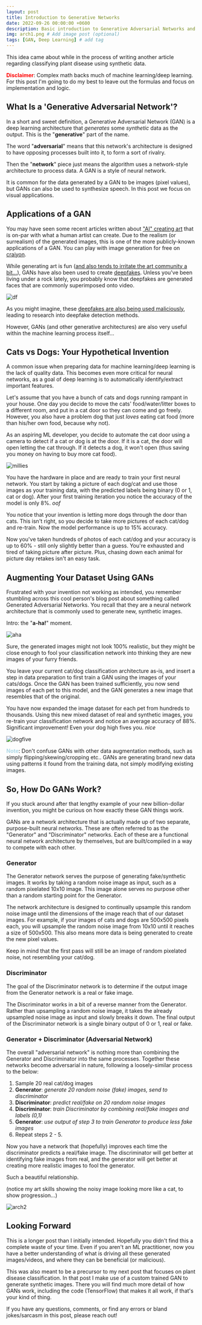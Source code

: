 ```yaml
---
layout: post
title: Introduction to Generative Networks
date: 2022-09-26 00:00:00 +0600
description: Basic introduction to Generative Adversarial Networks and how they work. # Add post description (optional)
img: arch1.png # Add image post (optional)
tags: [GAN, Deep Learning] # add tag
---
```



This idea came about while in the process of writing another article regarding classifying plant disease using synthetic data. 

<span style="color:red">**Disclaimer**</span>: Complex math backs much of machine learning/deep learning. For this post I'm going to do my best to leave out the formulas and focus on implementation and logic.

What Is a 'Generative Adversarial Network'?
----------------------------------

In a short and sweet definition, a Generative Adversarial Network (GAN) is a deep learning architecture that _generates_ some _synthetic_ data as the output. This is the "**generative**" part of the name. 

The word "**adversarial**" means that this network's architecture is designed to have opposing processes built into it, to form a sort of rivalry.

Then the "**network**" piece just means the algorithm uses a network-style architecture to process data. A GAN is a style of neural network.

It is common for the data generated by a GAN to be images (pixel values), but GANs can also be used to synthesize speech. In this post we focus on visual applications.


Applications of a GAN
----------------------------------

You may have seen some recent articles written about ["AI" creating art](https://www.nytimes.com/2022/09/02/technology/ai-artificial-intelligence-artists.html) that is on-par with what a human artist can create. Due to the realism (or surrealism) of the generated images, this is one of the more publicly-known applications of a GAN. You can play with image generation for free on [craiyon](https://www.craiyon.com/). 

While generating art is fun ([and also tends to irritate the art community a bit...](https://www.nytimes.com/2022/09/02/technology/ai-artificial-intelligence-artists.html)), GANs have also been used to create [deepfakes](https://www.youtube.com/watch?v=cQ54GDm1eL0). Unless you've been living under a rock lately, you probably know that deepfakes are generated faces that are commonly superimposed onto video. 

![df](/assets/images/GAN/df.gif)

As you might imagine, these [deepfakes are also being used maliciously](https://www.trendmicro.com/en_us/research/21/d/deepfakes-are-getting-closer-to-reality.html), leading to research into deepfake detection methods.

However, GANs (and other generative architectures) are also very useful within the machine learning process itself...

Cats vs Dogs: Your Hypothetical Invention
----------------------------------

A common issue when preparing data for machine learning/deep learning is the lack of quality data. This becomes even more critical for neural networks, as a goal of deep learning is to automatically identify/extract important features. 

Let's assume that you have a bunch of cats and dogs running rampant in your house. One day you decide to move the cats' food/water/litter boxes to a different room, and put in a cat door so they can come and go freely. However, you also have a problem dog that just _loves_ eating cat food (more than his/her own food, because why not).

As an aspiring ML developer, you decide to automate the cat door using a camera to detect if a cat or dog is at the door. If it is a cat, the door will open letting the cat through. If it detects a dog, it won't open (thus saving you money on having to buy more cat food). 

![millies](/assets/images/GAN/idea2.png)

You have the hardware in place and are ready to train your first neural network. You start by taking a picture of each dog/cat and use those images as your training data, with the predicted labels being binary (0 or 1, cat or dog). After your first training iteration you notice the accuracy of the model is only 8%. _oof_

You notice that your invention is letting more dogs through the door than cats. This isn't right, so you decide to take more pictures of each cat/dog and re-train. Now the model performance is up to 15% accuracy. 

Now you've taken hundreds of photos of each cat/dog and your accuracy is up to 60% - still only slightly better than a guess. You're exhausted and tired of taking picture after picture. Plus, chasing down each animal for picture day retakes isn't an easy task.

Augmenting Your Dataset Using GANs
----------------------------------

Frustrated with your invention not working as intended, you remember stumbling across this cool person's blog post about something called Generated Adversarial Networks. You recall that they are a neural network architecture that is commonly used to generate new, synthetic images. 

Intro: the "**a-ha!**" moment.

![aha](/assets/images/GAN/idea.jpg)

Sure, the generated images might not look 100% realistic, but they might be close enough to fool your classification network into thinking they are new images of your furry friends.

You leave your current cat/dog classification architecture as-is, and insert a step in data preparation to first train a GAN using the images of your cats/dogs. Once the GAN has been trained sufficiently, you now send images of each pet to this model, and the GAN generates a new image that resembles that of the original.

You have now expanded the image dataset for each pet from hundreds to thousands. Using this new mixed dataset of real and synthetic images, you re-train your classification network and notice an average accuracy of 88%. Significant improvement! Even your dog high fives you. _nice_

![dogfive](/assets/images/GAN/doghighfive.png)

<span style="color:lightblue">**Note**</span>: Don't confuse GANs with other data augmentation methods, such as simply flipping/skewing/cropping etc.. GANs are generating brand new data using patterns it found from the training data, not simply modifying existing images. 

So, How Do GANs Work?
----------------------------------

If you stuck around after that lengthy example of your new billion-dollar invention, you might be curious on how exactly these GAN things work. 

GANs are a network architecture that is actually made up of two separate, purpose-built neural networks. These are often referred to as the "Generator" and "Discriminator" networks. Each of these are a functional neural network architecture by themselves, but are built/compiled in a way to compete with each other. 

### Generator

The Generator network serves the purpose of generating fake/synthetic images. It works by taking a random noise image as input, such as a random pixelated 10x10 image. This image alone serves no purpose other than a random starting point for the Generator.

The network architecture is designed to continually upsample this random noise image until the dimensions of the image reach that of our dataset images. For example, if your images of cats and dogs are 500x500 pixels each, you will upsample the random noise image from 10x10 until it reaches a size of 500x500. This also means more data is being generated to create the new pixel values.

Keep in mind that the first pass will still be an image of random pixelated noise, not resembling your cat/dog.

### Discriminator

The goal of the Discriminator network is to determine if the output image from the Generator network is a real or fake image. 

The Discriminator works in a bit of a reverse manner from the Generator. Rather than upsampling a random noise image, it takes the already upsampled noise image as input and slowly breaks it down. The final output of the Discriminator network is a single binary output of 0 or 1, real or fake. 

### Generator + Discriminator (Adversarial Network)

The overall "adversarial network" is nothing more than combining the Generator and Discriminator into the same processes. Together these networks become adversarial in nature, following a loosely-similar process to the below:

1. Sample 20 real cat/dog images
2. **Generator**: _generate 20 random noise (fake) images, send to discriminator_
3. **Discriminator**: _predict real/fake on 20 random noise images_
4. **Discriminator**: _train Discriminator by combining real/fake images and labels (0,1)_
5. **Generator**: _use output of step 3 to train Generator to produce less fake images_
6. Repeat steps 2 - 5.

Now you have a network that (hopefully) improves each time the discriminator predicts a real/fake image. The discriminator will get better at identifying fake images from real, and the generator will get better at creating more realistic images to fool the generator.

Such a beautiful relationship.

(notice my art skills showing the noisy image looking more like a cat, to show progression...)

![arch2](/assets/images/GAN/arch2.png)

Looking Forward
----------------------------------

This is a longer post than I initially intended. Hopefully you didn't find this a complete waste of your time. Even if you aren't an ML practitioner, now you have a better understanding of what is driving all these generated images/videos, and where they can be beneficial (or malicious).

This was also meant to be a precursor to my next post that focuses on plant disease classification. In that post I make use of a custom trained GAN to generate synthetic images. There you will find much more detail of how GANs work, including the code (TensorFlow) that makes it all work, if that's your kind of thing. 

If you have any questions, comments, or find any errors or bland jokes/sarcasm in this post, please reach out!

